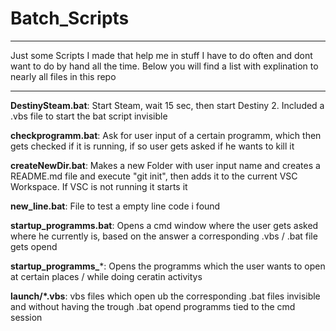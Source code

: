 # Batch_Scripts

---

Just some Scripts I made that help me in stuff I have to do often and dont want to do by hand all the time.
Below you will find a list with explination to nearly all files in this repo

---

**DestinySteam.bat**: Start Steam, wait 15 sec, then start Destiny 2. Included a .vbs file to start the bat script invisible

**checkprogramm.bat**: Ask for user input of a certain programm, which then gets checked if it is running, if so user gets asked if he wants to kill it

**createNewDir.bat**: Makes a new Folder with user input name and creates a README.md file and execute "git init", then adds it to the current VSC Workspace. If VSC is not running it starts it

**new_line.bat**: File to test a empty line code i found

**startup_programms.bat**: Opens a cmd window where the user gets asked where he currently is, based on the answer a corresponding .vbs / .bat file gets opend

**startup_programms_***: Opens the programms which the user wants to open at certain places / while doing ceratin activitys

**launch/*.vbs**: vbs files which open ub the corresponding .bat files invisible and without having the trough .bat opend programms tied to the cmd session

